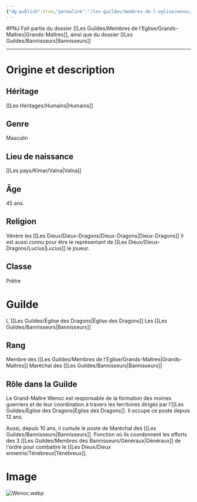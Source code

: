 ```yaml
---
{"dg-publish":true,"permalink":"/les-guildes/membres-de-l-eglise/wenoc/"}
---
```


#PNJ 
Fait partie du dossier [[Les Guildes/Membres de l'Eglise/Grands-Maîtres\|Grands-Maîtres]], ainsi que du dossier [[Les Guildes/Bannisseurs\|Bannisseurs]]

-------
# Origine et description
## Héritage
[[Les Héritages/Humains\|Humains]]
## Genre
Masculin
## Lieu de naissance
[[Les pays/Kimar/Valna\|Valna]]
## Âge
45 ans.
## Religion
Vénère les [[Les Dieux/Dieux-Dragons/Dieux-Dragons\|Dieux-Dragons]]
Il est aussi connu pour être le représentant de [[Les Dieux/Dieux-Dragons/Lucius\|Lucius]] le joueur.
## Classe
Prêtre
# Guilde
L´[[Les Guildes/Église des Dragons\|Église des Dragons]]
Les [[Les Guildes/Bannisseurs\|Bannisseurs]]
## Rang
Membre des [[Les Guildes/Membres de l'Eglise/Grands-Maîtres\|Grands-Maîtres]]
Maréchal des [[Les Guildes/Bannisseurs\|Bannisseurs]]
## Rôle dans la Guilde
Le Grand-Maître Wenoc est responsable de la formation des moines guerriers et de leur coordination à travers les territoires dirigés par l’[[Les Guildes/Église des Dragons\|Église des Dragons]]. Il occupe ce poste depuis 12 ans.

Aussi, depuis 10 ans, il cumule le poste de Maréchal des [[Les Guildes/Bannisseurs\|Bannisseurs]]. Fonction où ils coordonnent les efforts des 3 [[Les Guildes/Membres des Bannisseurs/Généraux\|Généraux]] de l'ordre pour combattre le [[Les Dieux/Dieux ennemis/Ténébreux\|Ténébreux]].
# Image
![Wenoc.webp](/img/user/_Images/Wenoc.webp)